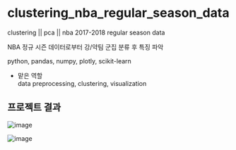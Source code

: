 # clustering_nba_regular_season_data
clustering || pca || nba 2017-2018 regular season data

NBA 정규 시즌 데이터로부터 강/약팀 군집 분류 후 특징 파악

python, pandas, numpy, plotly, scikit-learn

- 맡은 역할 <br>
data preprocessing, clustering, visualization


## 프로젝트 결과
![image](https://user-images.githubusercontent.com/44918665/111408164-326e8200-8718-11eb-8b63-bff47d18b733.png)

![image](https://user-images.githubusercontent.com/44918665/111408184-3a2e2680-8718-11eb-84d0-dcda09414a63.png)

